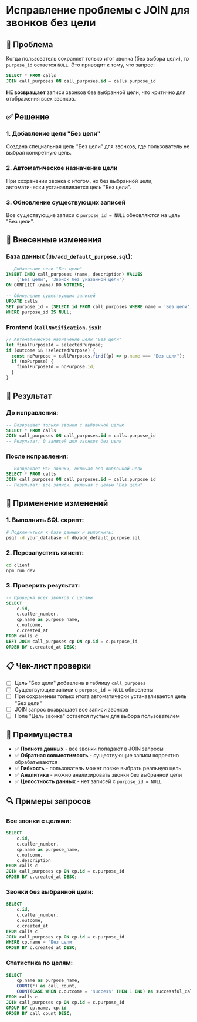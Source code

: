 # Исправление проблемы с JOIN для звонков без цели

## 🎯 Проблема

Когда пользователь сохраняет только итог звонка (без выбора цели), то `purpose_id` остается `NULL`. Это приводит к тому, что запрос:

```sql
SELECT * FROM calls
JOIN call_purposes ON call_purposes.id = calls.purpose_id
```

**НЕ возвращает** записи звонков без выбранной цели, что критично для отображения всех звонков.

## ✅ Решение

### 1. **Добавление цели "Без цели"**

Создана специальная цель "Без цели" для звонков, где пользователь не выбрал конкретную цель.

### 2. **Автоматическое назначение цели**

При сохранении звонка с итогом, но без выбранной цели, автоматически устанавливается цель "Без цели".

### 3. **Обновление существующих записей**

Все существующие записи с `purpose_id = NULL` обновляются на цель "Без цели".

## 🔧 Внесенные изменения

### **База данных (`db/add_default_purpose.sql`):**

```sql
-- Добавление цели "Без цели"
INSERT INTO call_purposes (name, description) VALUES
    ('Без цели', 'Звонок без указанной цели')
ON CONFLICT (name) DO NOTHING;

-- Обновление существующих записей
UPDATE calls
SET purpose_id = (SELECT id FROM call_purposes WHERE name = 'Без цели')
WHERE purpose_id IS NULL;
```

### **Frontend (`CallNotification.jsx`):**

```javascript
// Автоматическое назначение цели "Без цели"
let finalPurposeId = selectedPurpose;
if (outcome && !selectedPurpose) {
  const noPurpose = callPurposes.find((p) => p.name === "Без цели");
  if (noPurpose) {
    finalPurposeId = noPurpose.id;
  }
}
```

## 🎉 Результат

### **До исправления:**

```sql
-- Возвращает только звонки с выбранной целью
SELECT * FROM calls
JOIN call_purposes ON call_purposes.id = calls.purpose_id
-- Результат: 0 записей для звонков без цели
```

### **После исправления:**

```sql
-- Возвращает ВСЕ звонки, включая без выбранной цели
SELECT * FROM calls
JOIN call_purposes ON call_purposes.id = calls.purpose_id
-- Результат: все записи, включая с целью "Без цели"
```

## 🚀 Применение изменений

### 1. **Выполнить SQL скрипт:**

```bash
# Подключиться к базе данных и выполнить:
psql -d your_database -f db/add_default_purpose.sql
```

### 2. **Перезапустить клиент:**

```bash
cd client
npm run dev
```

### 3. **Проверить результат:**

```sql
-- Проверка всех звонков с целями
SELECT
    c.id,
    c.caller_number,
    cp.name as purpose_name,
    c.outcome,
    c.created_at
FROM calls c
LEFT JOIN call_purposes cp ON cp.id = c.purpose_id
ORDER BY c.created_at DESC;
```

## 📋 Чек-лист проверки

- [ ] Цель "Без цели" добавлена в таблицу `call_purposes`
- [ ] Существующие записи с `purpose_id = NULL` обновлены
- [ ] При сохранении только итога автоматически устанавливается цель "Без цели"
- [ ] JOIN запрос возвращает все записи звонков
- [ ] Поле "Цель звонка" остается пустым для выбора пользователем

## 🎯 Преимущества

- ✅ **Полнота данных** - все звонки попадают в JOIN запросы
- ✅ **Обратная совместимость** - существующие записи корректно обрабатываются
- ✅ **Гибкость** - пользователь может позже выбрать реальную цель
- ✅ **Аналитика** - можно анализировать звонки без выбранной цели
- ✅ **Целостность данных** - нет записей с `purpose_id = NULL`

## 🔍 Примеры запросов

### **Все звонки с целями:**

```sql
SELECT
    c.id,
    c.caller_number,
    cp.name as purpose_name,
    c.outcome,
    c.description
FROM calls c
JOIN call_purposes cp ON cp.id = c.purpose_id
ORDER BY c.created_at DESC;
```

### **Звонки без выбранной цели:**

```sql
SELECT
    c.id,
    c.caller_number,
    c.outcome,
    c.created_at
FROM calls c
JOIN call_purposes cp ON cp.id = c.purpose_id
WHERE cp.name = 'Без цели'
ORDER BY c.created_at DESC;
```

### **Статистика по целям:**

```sql
SELECT
    cp.name as purpose_name,
    COUNT(*) as call_count,
    COUNT(CASE WHEN c.outcome = 'success' THEN 1 END) as successful_calls
FROM calls c
JOIN call_purposes cp ON cp.id = c.purpose_id
GROUP BY cp.name, cp.id
ORDER BY call_count DESC;
```
